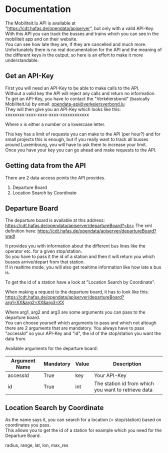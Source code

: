 # Documentation #

The Mobiliteit.lu API is available at "https://cdt.hafas.de/opendata/apiserver", but only with a valid API-Key. <br>
With this API you can track the busses and trains which you can see in the mobiliteit app and on their website. <br>
You can see how late they are, if they are cancelled and much more. <br>
Unfortunately there is no real documentation for the API and the meaning of the different keys in the output, so here is an effort to make it more understandable. <br>


## Get an API-Key
First you will need an API-Key to be able to make calls to the API.<br>
Without a valid key the API will reject any calls and return no information.<br>
To get an API-Key, you have to contact the "Verkéiersbond" (basically Mobiliteit.lu) by email: opendata-api@verkeiersverbond.lu<br>
They will then give you an API-Key which looks like this:<br>
xxxxxxxx-xxxx-xxxx-xxxx-xxxxxxxxxxxx<br>

Where x is either a number or a lowercase letter.<br>

This key has a limit of requests you can make to the API (per hour?) and for small projects this is enough, but if you really want to track all busses around Luxembourg, you will have to ask them to increase your limit.<br>
Once you have your key you can go ahead and make requests to the API.<br>


## Getting data from the API
There are 2 data access points the API provides.<br>
1. Departure Board
2. Location Search by Coordinate

## Departure Board
The departure board is available at this address: https://cdt.hafas.de/opendata/apiserver/departureBoard?<br>
The xml definition here: https://cdt.hafas.de/opendata/apiserver/departureBoard?wadl<br>

It provides you with information about the different bus lines like the operator etc. for a given stop/station.<br>
So you have to pass it the id of a station and then it will return you which busses arrive/depart from that station.<br>
If in realtime mode, you will also get realtime information like how late a bus is.<br>

To get the id of a station have a look at "Location Search by Coordinate".<br>

When making a request to the departure board, it has to look like this:<br>
https://cdt.hafas.de/opendata/apiserver/departureBoard?arg1=XX&arg2=XX&arg3=XX<br>

Where arg1, arg2 and arg3 are some arguments you can pass to the departure board.<br>
You can choose yourself which arguments to pass and which not altough there are 2 arguments that are mandatory.
You always have to pass "accessId" so your API-Key and "id", the id of the stop/station you want the data from.

Available arguments for the departure board:

| Argument Name | Mandatory | Value | Description                                         |
| ------------- | --------- | ----- | -----------                                         |
| accessId      | True      | key   | Your API-Key                                        |
| id            | True      | int   | The station id from which you want to retrieve data |


## Location Search by Coordinate
As the name says it, you can search for a location (= stop/station) based on coordinates you pass.<br>
This allows you to get the id of a station for example which you need for the Departure Board.<br>

radius, range, lat, lon, max_res
